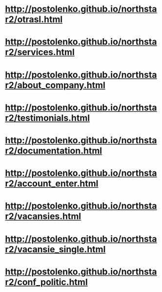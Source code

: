 # http://postolenko.github.io/northstar2/otrasl.html
# http://postolenko.github.io/northstar2/services.html
# http://postolenko.github.io/northstar2/about_company.html
# http://postolenko.github.io/northstar2/testimonials.html
# http://postolenko.github.io/northstar2/documentation.html
# http://postolenko.github.io/northstar2/account_enter.html
# http://postolenko.github.io/northstar2/vacansies.html
# http://postolenko.github.io/northstar2/vacansie_single.html
# http://postolenko.github.io/northstar2/conf_politic.html